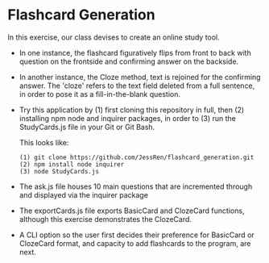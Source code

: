 # Flashcard Generation

In this exercise, our class devises to create an online study tool. 

* In one instance, the flashcard figuratively flips from front to back with question on the frontside and confirming answer on the backside. 

* In another instance, the Cloze method, text is rejoined for the confirming answer. The 'cloze' refers to the text field deleted from a full sentence, in order to pose it as a fill-in-the-blank question.

* Try this application by (1) first cloning this repository in full, then (2) installing npm node and inquirer packages, in order to (3) run the StudyCards.js file in your Git or Git Bash.

    This looks like:

    ```
    (1) git clone https://github.com/JessRen/flashcard_generation.git
    (2) npm install node inquirer
    (3) node StudyCards.js
    ```

* The ask.js file houses 10 main questions that are incremented through and displayed via the inquirer package

* The exportCards.js file exports BasicCard and ClozeCard functions, although this exercise demonstrates the ClozeCard.

* A CLI option so the user first decides their preference for BasicCard or ClozeCard format, and capacity to add flashcards to the program, are next.